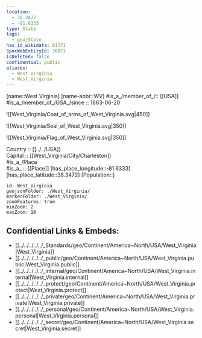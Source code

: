 ```yaml
---
location:
  - 38.3472
  - -81.6333
type: State
tags:
  - geo/State
has_id_wikidata: Q1371
SpocWebEntityId: 36073
isDeleted: false
confidential: public
aliases:
  - West Virginia
  - West_Virginia
---
```

[name::West Virginia] 
[name-abbr::WV] 
#is_a_/member_of_/:: [[USA]]
#is_a_/member_of_/USA_/since :: 1863-06-20 


![[West_Virginia/Coat_of_arms_of_West_Virginia.svg|450]] 

![[West_Virginia/Seal_of_West_Virginia.svg|350]] 

![[West_Virginia/Flag_of_West_Virginia.svg|350]] 


Country :: [[../../USA]]  
Capital :: [[West_Virginia/City/Charleston]]  
#is_a_/Place  
#is_a_ :: [[Place]] 
[has_place_longitude::-81.6333] 
[has_place_latitude::38.3472] 
[Population::] 



```leaflet
id: West_Virginia
geojsonFolder: ./West_Virginia/
markerFolder: ./West_Virginia/
zoomFeatures: true 
minZoom: 2 
maxZoom: 18
```


## Confidential Links & Embeds: 
- [[../../../../../_Standards/geo/Continent/America~North/USA/West_Virginia|West_Virginia]] 
- [[../../../../../_public/geo/Continent/America~North/USA/West_Virginia.public|West_Virginia.public]] 
- [[../../../../../_internal/geo/Continent/America~North/USA/West_Virginia.internal|West_Virginia.internal]] 
- [[../../../../../_protect/geo/Continent/America~North/USA/West_Virginia.protect|West_Virginia.protect]] 
- [[../../../../../_private/geo/Continent/America~North/USA/West_Virginia.private|West_Virginia.private]] 
- [[../../../../../_personal/geo/Continent/America~North/USA/West_Virginia.personal|West_Virginia.personal]] 
- [[../../../../../_secret/geo/Continent/America~North/USA/West_Virginia.secret|West_Virginia.secret]] 
